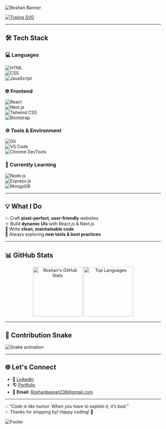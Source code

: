 ![Roshan Banner](https://capsule-render.vercel.app/api?type=waving&color=0:00C9FF,100:92FE9D&height=200&section=header&text=Hi%20👋,%20I'm%20Roshan!&fontSize=40&fontColor=ffffff&animation=fadeIn&fontAlignY=35)

[![Typing SVG](https://readme-typing-svg.herokuapp.com?size=28&duration=4000&color=4EF7D8&center=true&vCenter=true&width=700&lines=Frontend+Developer+💻;React+%7C+Next.js+%7C+TailwindCSS;Aspiring+Full+Stack+Developer+🚀;Always+Learning+New+Things+🌱)](https://git.io/typing-svg)

---

## 🛠️ Tech Stack  

### 💻 Languages  
![HTML](https://img.shields.io/badge/HTML5-E34F26?style=for-the-badge&logo=html5&logoColor=fff)  
![CSS](https://img.shields.io/badge/CSS3-1572B6?style=for-the-badge&logo=css3&logoColor=fff)  
![JavaScript](https://img.shields.io/badge/JavaScript-F7DF1E?style=for-the-badge&logo=javascript&logoColor=000)

### 🌐 Frontend  
![React](https://img.shields.io/badge/React-20232a?style=for-the-badge&logo=react&logoColor=61DAFB)  
![Next.js](https://img.shields.io/badge/Next.js-000?style=for-the-badge&logo=nextdotjs&logoColor=fff)  
![Tailwind CSS](https://img.shields.io/badge/Tailwind_CSS-06B6D4?style=for-the-badge&logo=tailwindcss&logoColor=fff)  
![Bootstrap](https://img.shields.io/badge/Bootstrap-7952b3?style=for-the-badge&logo=bootstrap&logoColor=fff)

### ⚙️ Tools & Environment  
![Git](https://img.shields.io/badge/Git-F05032?style=for-the-badge&logo=git&logoColor=fff)  
![VS Code](https://img.shields.io/badge/VS_Code-0078D4?style=for-the-badge&logo=visualstudiocode&logoColor=fff)  
![Chrome DevTools](https://img.shields.io/badge/DevTools-4285F4?style=for-the-badge&logo=googlechrome&logoColor=fff)

### 🔧 Currently Learning  
![Node.js](https://img.shields.io/badge/Node.js-43853D?style=for-the-badge&logo=node.js&logoColor=fff)  
![Express.js](https://img.shields.io/badge/Express.js-000?style=for-the-badge&logo=express&logoColor=fff)  
![MongoDB](https://img.shields.io/badge/MongoDB-4EA94B?style=for-the-badge&logo=mongodb&logoColor=fff)

---

## 💡 What I Do  

✨ Craft **pixel-perfect, user-friendly** websites  
⚛️ Build **dynamic UIs** with React.js & Next.js  
🧹 Write **clean, maintainable code**  
🌱 Always exploring **new tools & best practices**  

---

## 📊 GitHub Stats  

<p align="center">
  <img src="https://github-readme-stats.vercel.app/api?username=your-username&show_icons=true&theme=tokyonight" alt="Roshan's GitHub Stats" height="160px"/>
  <img src="https://github-readme-stats.vercel.app/api/top-langs/?username=your-username&layout=compact&theme=tokyonight" alt="Top Languages" height="160px"/>
</p>

---

## 🐍 Contribution Snake  

![Snake animation](https://github.com/your-username/your-username/blob/output/github-contribution-grid-snake.svg)

---

## 🌐 Let's Connect  

- 💼 [LinkedIn](https://www.linkedin.com/in/your-link/)  
- 🌎 [Portfolio](https://your-portfolio-link.com)  
- 📧 **Email:** Roshanbasnet238@gmail.com  

---

💡 *“Code is like humor. When you have to explain it, it’s bad.”*  
✨ Thanks for stopping by! Happy coding! 🚀  

![Footer](https://capsule-render.vercel.app/api?type=waving&color=0:92FE9D,100:00C9FF&height=100&section=footer)
